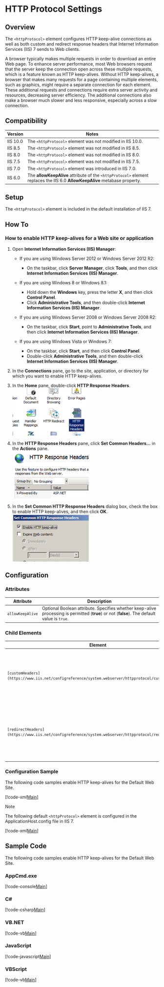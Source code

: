 HTTP Protocol Settings <httpProtocol>
====================
<a id="001"></a>
## Overview

The `<httpProtocol>` element configures HTTP keep-alive connections as well as both custom and redirect response headers that Internet Information Services (IIS) 7 sends to Web clients.

A browser typically makes multiple requests in order to download an entire Web page. To enhance server performance, most Web browsers request that the server keep the connection open across these multiple requests, which is a feature known as HTTP keep-alives. Without HTTP keep-alives, a browser that makes many requests for a page containing multiple elements, such as graphics, might require a separate connection for each element. These additional requests and connections require extra server activity and resources, decreasing server efficiency. The additional connections also make a browser much slower and less responsive, especially across a slow connection.

<a id="002"></a>
## Compatibility

| Version | Notes |
| --- | --- |
| IIS 10.0 | The `<httpProtocol>` element was not modified in IIS 10.0. |
| IIS 8.5 | The `<httpProtocol>` element was not modified in IIS 8.5. |
| IIS 8.0 | The `<httpProtocol>` element was not modified in IIS 8.0. |
| IIS 7.5 | The `<httpProtocol>` element was not modified in IIS 7.5. |
| IIS 7.0 | The `<httpProtocol>` element was introduced in IIS 7.0. |
| IIS 6.0 | The **allowKeepAlive** attribute of the `<httpProtocol>` element replaces the IIS 6.0 **AllowKeepAlive** metabase property. |

<a id="003"></a>
## Setup

The `<httpProtocol>` element is included in the default installation of IIS 7.

<a id="004"></a>
## How To

### How to enable HTTP keep-alives for a Web site or application

1. Open **Internet Information Services (IIS) Manager**: 

    - If you are using Windows Server 2012 or Windows Server 2012 R2: 

        - On the taskbar, click **Server Manager**, click **Tools**, and then click **Internet Information Services (IIS) Manager**.
    - If you are using Windows 8 or Windows 8.1: 

        - Hold down the **Windows** key, press the letter **X**, and then click **Control Panel**.
        - Click **Administrative Tools**, and then double-click **Internet Information Services (IIS) Manager**.
    - If you are using Windows Server 2008 or Windows Server 2008 R2: 

        - On the taskbar, click **Start**, point to **Administrative Tools**, and then click **Internet Information Services (IIS) Manager**.
    - If you are using Windows Vista or Windows 7: 

        - On the taskbar, click **Start**, and then click **Control Panel**.
        - Double-click **Administrative Tools**, and then double-click **Internet Information Services (IIS) Manager**.
2. In the **Connections** pane, go to the site, application, or directory for which you want to enable HTTP keep-alives.
3. In the **Home** pane, double-click **HTTP Response Headers**.  
    [![](index/_static/image2.png)](index/_static/image1.png)
4. In the **HTTP Response Headers** pane, click **Set Common Headers...** in the **Actions** pane.  
    [![](index/_static/image4.png)](index/_static/image3.png)
5. In the **Set Common HTTP Response Headers** dialog box, check the box to enable HTTP keep-alives, and then click **OK**.  
    [![](index/_static/image6.png)](index/_static/image5.png)

<a id="005"></a>
## Configuration

### Attributes

| Attribute | Description |
| --- | --- |
| `allowKeepAlive` | Optional Boolean attribute. Specifies whether keep-alive processing is permitted (**true**) or not (**false**). The default value is `true`. |

### Child Elements

| Element | Description |
| --- | --- |
| `[customHeaders](https://www.iis.net/configreference/system.webserver/httpprotocol/customheaders)` | Configures custom response headers that are returned in responses from the Web server. |
| `[redirectHeaders](https://www.iis.net/configreference/system.webserver/httpprotocol/redirectheaders)` | Configures response headers that are returned in responses only when the Web server redirects requests. |

### Configuration Sample

The following code samples enable HTTP keep-alives for the Default Web Site.

[!code-xml[Main](index/samples/sample1.xml)]

> [!NOTE]
> The following default `<httpProtocol>` element is configured in the ApplicationHost.config file in IIS 7.

[!code-xml[Main](index/samples/sample2.xml)]

<a id="006"></a>
## Sample Code

The following code samples enable HTTP keep-alives for the Default Web Site.

### AppCmd.exe

[!code-console[Main](index/samples/sample3.cmd)]

### C#

[!code-csharp[Main](index/samples/sample4.cs)]

### VB.NET

[!code-vb[Main](index/samples/sample5.vb)]

### JavaScript

[!code-javascript[Main](index/samples/sample6.js)]

### VBScript

[!code-vb[Main](index/samples/sample7.vb)]